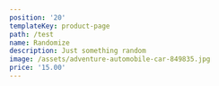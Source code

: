 ```yaml
---
position: '20'
templateKey: product-page
path: /test
name: Randomize
description: Just something random
image: /assets/adventure-automobile-car-849835.jpg
price: '15.00'
---
```


